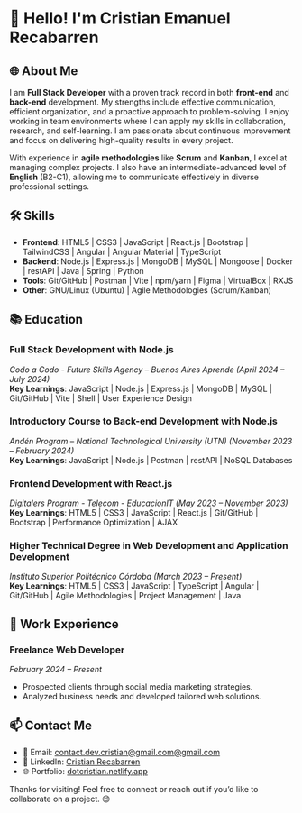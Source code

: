 # 👋 Hello! I'm Cristian Emanuel Recabarren

## 🌐 About Me

I am **Full Stack Developer** with a proven track record in both **front-end** and **back-end** development. My strengths include effective communication, efficient organization, and a proactive approach to problem-solving. I enjoy working in team environments where I can apply my skills in collaboration, research, and self-learning. I am passionate about continuous improvement and focus on delivering high-quality results in every project.

With experience in **agile methodologies** like **Scrum** and **Kanban**, I excel at managing complex projects. I also have an intermediate-advanced level of **English** (B2-C1), allowing me to communicate effectively in diverse professional settings.

## 🛠️ Skills
- **Frontend**: HTML5 | CSS3 | JavaScript | React.js | Bootstrap | TailwindCSS | Angular | Angular Material | TypeScript
- **Backend**: Node.js | Express.js | MongoDB | MySQL | Mongoose | Docker | restAPI | Java | Spring | Python
- **Tools**: Git/GitHub | Postman | Vite | npm/yarn | Figma | VirtualBox | RXJS
- **Other**: GNU/Linux (Ubuntu) | Agile Methodologies (Scrum/Kanban)

## 📚 Education

### **Full Stack Development with Node.js**  
*Codo a Codo - Future Skills Agency – Buenos Aires Aprende (April 2024 – July 2024)*  
**Key Learnings**: JavaScript | Node.js | Express.js | MongoDB | MySQL | Git/GitHub | Vite | Shell | User Experience Design

### **Introductory Course to Back-end Development with Node.js**  
*Andén Program – National Technological University (UTN) (November 2023 – February 2024)*  
**Key Learnings**: JavaScript | Node.js | Postman | restAPI | NoSQL Databases

### **Frontend Development with React.js**  
*Digitalers Program - Telecom - EducacionIT (May 2023 – November 2023)*  
**Key Learnings**: HTML5 | CSS3 | JavaScript | React.js | Git/GitHub | Bootstrap | Performance Optimization | AJAX

### **Higher Technical Degree in Web Development and Application Development**  
*Instituto Superior Politécnico Córdoba (March 2023 – Present)*  
**Key Learnings**: HTML5 | CSS3 | JavaScript | TypeScript | Angular | Git/GitHub | Agile Methodologies | Project Management | Java

## 💼 Work Experience

### **Freelance Web Developer**  
*February 2024 – Present*  
- Prospected clients through social media marketing strategies.
- Analyzed business needs and developed tailored web solutions.

## 📫 Contact Me

- 📧 Email: [contact.dev.cristian@gmail.com@gmail.com](mailto:contact.dev.cristian@gmail.com)
- 💼 LinkedIn: [Cristian Recabarren](https://www.linkedin.com/in/recabarren-cristian/)
- 🌐 Portfolio: [dotcristian.netlify.app](https://dotcristian.netlify.app/)

Thanks for visiting! Feel free to connect or reach out if you’d like to collaborate on a project. 😊
